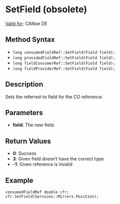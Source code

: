 # SetField (obsolete)

[Valid for](../../../Shared/FeatureAvailability.md): CANoe DE

## Method Syntax

- `long consumedFieldRef::SetField(Field field);`
- `long providedFieldRef::SetField(Field field);`
- `long fieldConsumerRef::SetField(Field field);`
- `long fieldProviderRef::SetField(Field field);`

## Description

Sets the referred-to field for the CO reference.

## Parameters

- **field**: The new field.

## Return Values

- **0**: Success
- **3**: Given field doesn’t have the correct type
- **-1**: Given reference is invalid

## Example

```plaintext
consumedFieldRef double cfr;
cfr.SetField(Services::Mirrors.Position);
```
